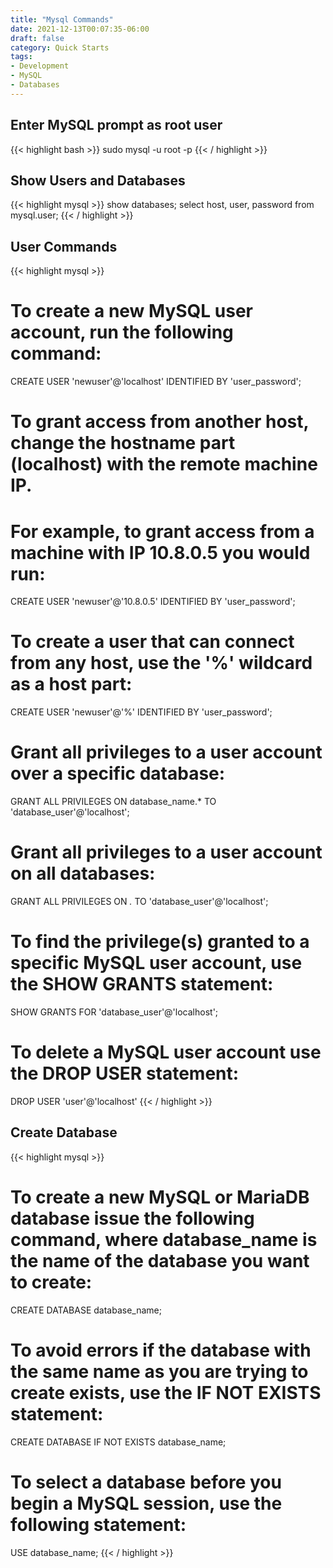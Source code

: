 ```yaml
---
title: "Mysql Commands"
date: 2021-12-13T00:07:35-06:00
draft: false
category: Quick Starts
tags:
- Development
- MySQL
- Databases
---
```


## Enter MySQL prompt as root user
{{< highlight bash >}}
sudo mysql -u root -p
{{< / highlight >}}

## Show Users and Databases
{{< highlight mysql >}}
show databases;
select host, user, password from mysql.user;
{{< / highlight >}}

## User Commands
{{< highlight mysql >}}
# To create a new MySQL user account, run the following command:
CREATE USER 'newuser'@'localhost' IDENTIFIED BY 'user_password';

# To grant access from another host, change the hostname part (localhost) with the remote machine IP.
# For example, to grant access from a machine with IP 10.8.0.5 you would run:
CREATE USER 'newuser'@'10.8.0.5' IDENTIFIED BY 'user_password';

# To create a user that can connect from any host, use the '%' wildcard as a host part:
CREATE USER 'newuser'@'%' IDENTIFIED BY 'user_password';

# Grant all privileges to a user account over a specific database:
GRANT ALL PRIVILEGES ON database_name.* TO 'database_user'@'localhost';

# Grant all privileges to a user account on all databases:
GRANT ALL PRIVILEGES ON *.* TO 'database_user'@'localhost';

# To find the privilege(s) granted to a specific MySQL user account, use the SHOW GRANTS statement:
SHOW GRANTS FOR 'database_user'@'localhost';

# To delete a MySQL user account use the DROP USER statement:
DROP USER 'user'@'localhost'
{{< / highlight >}}


## Create Database
{{< highlight mysql >}}
# To create a new MySQL or MariaDB database issue the following command, where database_name is the name of the database you want to create:
CREATE DATABASE database_name;

# To avoid errors if the database with the same name as you are trying to create exists, use the IF NOT EXISTS statement:
CREATE DATABASE IF NOT EXISTS database_name;

# To select a database before you begin a MySQL session, use the following statement:
USE database_name;
{{< / highlight >}}

